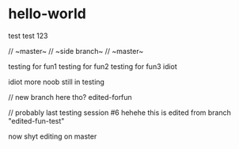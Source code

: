 # hello-world
test test 123

// ~master~
// ~side branch~
// ~master~

testing for fun1
testing for fun2
testing for fun3
idiot

idiot more noob
still in testing

// new branch here tho?
edited-forfun

// probably last testing session
#6
hehehe this is edited from branch "edited-fun-test"

now shyt editing on master

